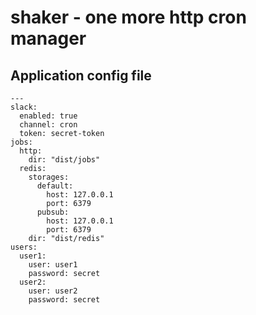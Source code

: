 # shaker - one more http cron manager

## Application config file
```
---
slack:
  enabled: true
  channel: cron
  token: secret-token
jobs:
  http:
    dir: "dist/jobs"
  redis:
    storages:
      default:
        host: 127.0.0.1
        port: 6379
      pubsub:
        host: 127.0.0.1
        port: 6379
    dir: "dist/redis"
users:
  user1:
    user: user1
    password: secret
  user2:
    user: user2
    password: secret
```
